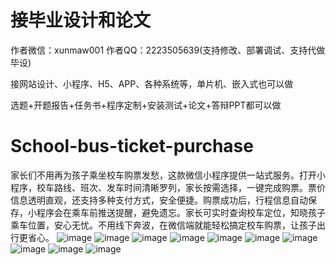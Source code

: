 # 接毕业设计和论文
作者微信：xunmaw001  作者QQ：2223505639(支持修改、部署调试、支持代做毕设)

接网站设计、小程序、H5、APP、各种系统等，单片机、嵌入式也可以做

选题+开题报告+任务书+程序定制+安装测试+论文+答辩PPT都可以做
# School-bus-ticket-purchase
家长们不用再为孩子乘坐校车购票发愁，这款微信小程序提供一站式服务。打开小程序，校车路线、班次、发车时间清晰罗列，家长按需选择，一键完成购票。票价信息透明直观，还支持多种支付方式，安全便捷。购票成功后，行程信息自动保存，小程序会在乘车前推送提醒，避免遗忘。家长可实时查询校车定位，知晓孩子乘车位置，安心无忧。不用线下奔波，在微信端就能轻松搞定校车购票，让孩子出行更省心。 
![image](https://github.com/user-attachments/assets/4f730f36-717c-413f-8dcf-5c4192aaa23d)
![image](https://github.com/user-attachments/assets/c1e27405-3ccf-4eb0-8a64-7b4d251d379d)
![image](https://github.com/user-attachments/assets/88d7be27-1176-4417-a267-18142925e9a3)
![image](https://github.com/user-attachments/assets/dd43dc04-bdba-41e8-b6e1-d2a709208fa3)
![image](https://github.com/user-attachments/assets/0b5facec-2b97-43bb-beab-313a97a9693f)
![image](https://github.com/user-attachments/assets/d0ebd2e6-3074-456c-a4e7-e1bf401d9139)
![image](https://github.com/user-attachments/assets/678fd524-aa8d-4021-a1a7-f438894508a8)
![image](https://github.com/user-attachments/assets/3a88db3d-a127-446a-9000-0a79c1f142ab)
![image](https://github.com/user-attachments/assets/a4c5efbb-7908-4558-9d37-2d944e4d23a6)
![image](https://github.com/user-attachments/assets/de29ee0c-b0a2-4274-b29d-a97d710e6b73)
